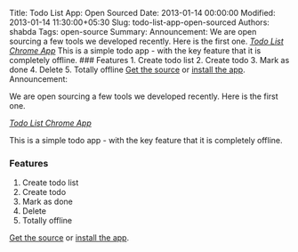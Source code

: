 Title: Todo List App: Open Sourced
Date: 2013-01-14 00:00:00
Modified: 2013-01-14 11:30:00+05:30
Slug: todo-list-app-open-sourced
Authors: shabda
Tags: open-source
Summary: Announcement: We are open sourcing a few tools we developed recently. Here is the first one. *[Todo List Chrome App](https://github.com/agiliq/to-do-list-chrome-app)* This is a simple todo app - with the key feature that it is completely offline. ### Features 1. Create todo list 2. Create todo 3. Mark as done 4. Delete 5. Totally offline [Get the source](https://github.com/agiliq/to-do-list-chrome-app) or [install the app](https://chrome.google.com/webstore/detail/to-do-list/pmpdkgedikcgfpjbcafckjabeeialdel).
Announcement:

We are open sourcing a few tools we developed recently. Here is the first one.

*[Todo List Chrome App](https://github.com/agiliq/to-do-list-chrome-app)*

This is a simple todo app - with the key feature that it is completely offline.

### Features
1. Create todo list
2. Create todo
3. Mark as done
4. Delete
5. Totally offline

[Get the source](https://github.com/agiliq/to-do-list-chrome-app) or [install the app](https://chrome.google.com/webstore/detail/to-do-list/pmpdkgedikcgfpjbcafckjabeeialdel).

